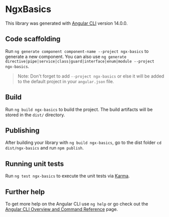 # NgxBasics

This library was generated with [Angular CLI](https://github.com/angular/angular-cli) version 14.0.0.

## Code scaffolding

Run `ng generate component component-name --project ngx-basics` to generate a new component. You can also use `ng generate directive|pipe|service|class|guard|interface|enum|module --project ngx-basics`.
> Note: Don't forget to add `--project ngx-basics` or else it will be added to the default project in your `angular.json` file. 

## Build

Run `ng build ngx-basics` to build the project. The build artifacts will be stored in the `dist/` directory.

## Publishing

After building your library with `ng build ngx-basics`, go to the dist folder `cd dist/ngx-basics` and run `npm publish`.

## Running unit tests

Run `ng test ngx-basics` to execute the unit tests via [Karma](https://karma-runner.github.io).

## Further help

To get more help on the Angular CLI use `ng help` or go check out the [Angular CLI Overview and Command Reference](https://angular.io/cli) page.

